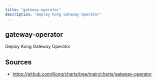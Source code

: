 ```yaml
---
title: "gateway-operator"
description: "Deploy Kong Gateway Operator"
---
```


## gateway-operator

Deploy Kong Gateway Operator

## Sources

- https://github.com/Kong/charts/tree/main/charts/gateway-operator
